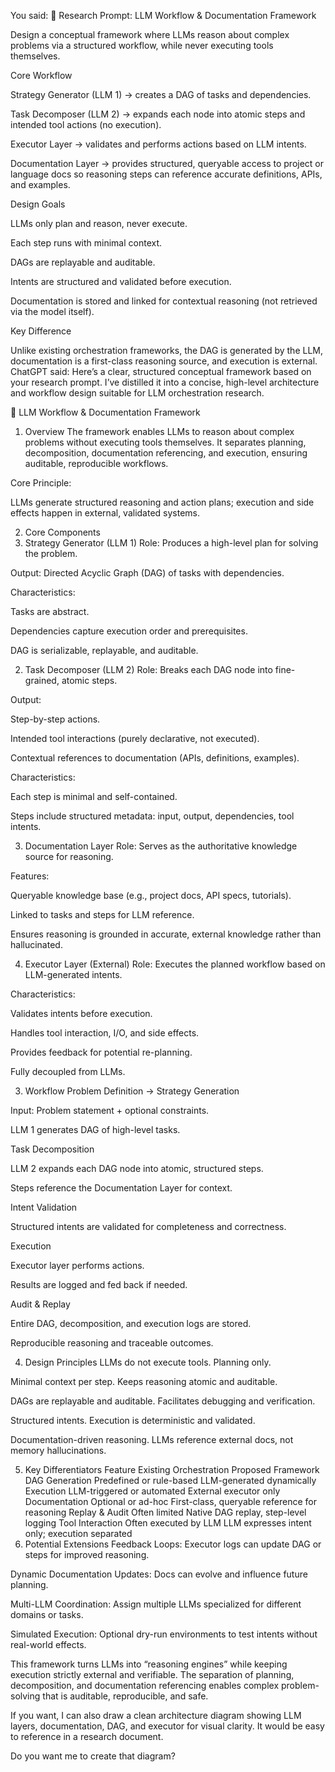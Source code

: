
You said:
🧩 Research Prompt: LLM Workflow & Documentation Framework

Design a conceptual framework where LLMs reason about complex problems via a structured workflow, while never executing tools themselves.

Core Workflow

Strategy Generator (LLM 1) → creates a DAG of tasks and dependencies.

Task Decomposer (LLM 2) → expands each node into atomic steps and intended tool actions (no execution).

Executor Layer → validates and performs actions based on LLM intents.

Documentation Layer → provides structured, queryable access to project or language docs so reasoning steps can reference accurate definitions, APIs, and examples.

Design Goals

LLMs only plan and reason, never execute.

Each step runs with minimal context.

DAGs are replayable and auditable.

Intents are structured and validated before execution.

Documentation is stored and linked for contextual reasoning (not retrieved via the model itself).

Key Difference

Unlike existing orchestration frameworks, the DAG is generated by the LLM, documentation is a first-class reasoning source, and execution is external.
ChatGPT said:
Here’s a clear, structured conceptual framework based on your research prompt. I’ve distilled it into a concise, high-level architecture and workflow design suitable for LLM orchestration research.

🧩 LLM Workflow & Documentation Framework
1. Overview
The framework enables LLMs to reason about complex problems without executing tools themselves. It separates planning, decomposition, documentation referencing, and execution, ensuring auditable, reproducible workflows.

Core Principle:

LLMs generate structured reasoning and action plans; execution and side effects happen in external, validated systems.

2. Core Components
1. Strategy Generator (LLM 1)
Role: Produces a high-level plan for solving the problem.

Output: Directed Acyclic Graph (DAG) of tasks with dependencies.

Characteristics:

Tasks are abstract.

Dependencies capture execution order and prerequisites.

DAG is serializable, replayable, and auditable.

2. Task Decomposer (LLM 2)
Role: Breaks each DAG node into fine-grained, atomic steps.

Output:

Step-by-step actions.

Intended tool interactions (purely declarative, not executed).

Contextual references to documentation (APIs, definitions, examples).

Characteristics:

Each step is minimal and self-contained.

Steps include structured metadata: input, output, dependencies, tool intents.

3. Documentation Layer
Role: Serves as the authoritative knowledge source for reasoning.

Features:

Queryable knowledge base (e.g., project docs, API specs, tutorials).

Linked to tasks and steps for LLM reference.

Ensures reasoning is grounded in accurate, external knowledge rather than hallucinated.

4. Executor Layer (External)
Role: Executes the planned workflow based on LLM-generated intents.

Characteristics:

Validates intents before execution.

Handles tool interaction, I/O, and side effects.

Provides feedback for potential re-planning.

Fully decoupled from LLMs.

3. Workflow
Problem Definition → Strategy Generation

Input: Problem statement + optional constraints.

LLM 1 generates DAG of high-level tasks.

Task Decomposition

LLM 2 expands each DAG node into atomic, structured steps.

Steps reference the Documentation Layer for context.

Intent Validation

Structured intents are validated for completeness and correctness.

Execution

Executor layer performs actions.

Results are logged and fed back if needed.

Audit & Replay

Entire DAG, decomposition, and execution logs are stored.

Reproducible reasoning and traceable outcomes.

4. Design Principles
LLMs do not execute tools. Planning only.

Minimal context per step. Keeps reasoning atomic and auditable.

DAGs are replayable and auditable. Facilitates debugging and verification.

Structured intents. Execution is deterministic and validated.

Documentation-driven reasoning. LLMs reference external docs, not memory hallucinations.

5. Key Differentiators
Feature	Existing Orchestration	Proposed Framework
DAG Generation	Predefined or rule-based	LLM-generated dynamically
Execution	LLM-triggered or automated	External executor only
Documentation	Optional or ad-hoc	First-class, queryable reference for reasoning
Replay & Audit	Often limited	Native DAG replay, step-level logging
Tool Interaction	Often executed by LLM	LLM expresses intent only; execution separated
6. Potential Extensions
Feedback Loops: Executor logs can update DAG or steps for improved reasoning.

Dynamic Documentation Updates: Docs can evolve and influence future planning.

Multi-LLM Coordination: Assign multiple LLMs specialized for different domains or tasks.

Simulated Execution: Optional dry-run environments to test intents without real-world effects.

This framework turns LLMs into “reasoning engines” while keeping execution strictly external and verifiable. The separation of planning, decomposition, and documentation referencing enables complex problem-solving that is auditable, reproducible, and safe.

If you want, I can also draw a clean architecture diagram showing LLM layers, documentation, DAG, and executor for visual clarity. It would be easy to reference in a research document.

Do you want me to create that diagram?